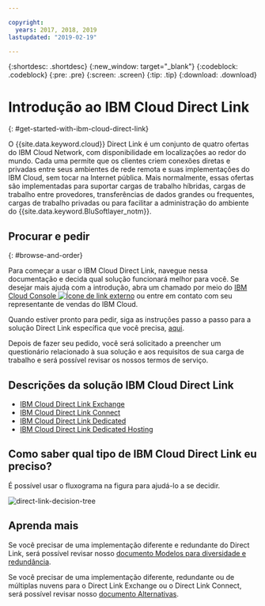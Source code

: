 ```yaml
---

copyright:
  years: 2017, 2018, 2019
lastupdated: "2019-02-19"

---
```


{:shortdesc: .shortdesc}
{:new_window: target="_blank"}
{:codeblock: .codeblock}
{:pre: .pre}
{:screen: .screen}
{:tip: .tip}
{:download: .download}

# Introdução ao IBM Cloud Direct Link
{: #get-started-with-ibm-cloud-direct-link}

O {{site.data.keyword.cloud}} Direct Link é um conjunto de quatro ofertas do IBM Cloud Network, com
disponibilidade em localizações ao redor do mundo. Cada uma permite que os clientes criem conexões diretas e privadas entre seus ambientes de rede remota e suas implementações do IBM Cloud, sem tocar na Internet pública. Mais normalmente, essas ofertas são
implementadas para suportar cargas de trabalho híbridas, cargas de trabalho entre provedores, transferências de
dados grandes ou frequentes, cargas de trabalho privadas ou para facilitar a administração do ambiente
do {{site.data.keyword.BluSoftlayer_notm}}.

## Procurar e pedir
{: #browse-and-order}

Para começar a usar o IBM Cloud Direct Link, navegue nessa documentação e decida qual solução funcionará
melhor para você. Se desejar mais ajuda com a introdução, abra um chamado por meio do
[IBM Cloud Console
![Ícone de link externo](../../icons/launch-glyph.svg "Ícone de link externo")]( https://control.bluemix.net/support/unifiedConsole/tickets/add) ou
entre em contato com seu representante de vendas do IBM Cloud.

Quando estiver pronto para pedir, siga as instruções passo a
passo para a solução Direct Link específica que você precisa,
[aqui](/docs/infrastructure/direct-link?topic=direct-link-order-ibm-cloud-direct-link).

Depois de fazer seu pedido, você será solicitado a preencher um questionário relacionado à sua solução e aos requisitos de sua carga de trabalho e será possível revisar os nossos termos de serviço.

## Descrições da solução IBM Cloud Direct Link

 * [IBM Cloud Direct Link Exchange](/docs/infrastructure/direct-link?topic=direct-link-the-ibm-cloud-direct-link-exchange-solution)
 * [IBM Cloud Direct Link Connect](/docs/infrastructure/direct-link?topic=direct-link-the-ibm-cloud-direct-link-connect-solution)
 * [IBM Cloud Direct Link Dedicated](/docs/infrastructure/direct-link?topic=direct-link-the-ibm-cloud-direct-link-dedicated-solution)
 * [IBM Cloud Direct Link Dedicated Hosting](/docs/infrastructure/direct-link?topic=direct-link-the-ibm-cloud-direct-link-dedicated-hosting-solution)


## Como saber qual tipo de IBM Cloud Direct Link eu preciso?

É possível usar o fluxograma na figura para ajudá-lo a se decidir.

![direct-link-decision-tree](/images/direct-link-decision-tree.png)

## Aprenda mais

Se você precisar de uma implementação diferente e redundante do Direct Link, será possível revisar nosso
[documento
Modelos para diversidade e redundância](/docs/infrastructure/direct-link?topic=direct-link-models-for-diversity-and-redundancy-in-direct-link).

Se você precisar de uma implementação diferente, redundante ou de múltiplas nuvens para o Direct Link Exchange ou o
Direct Link Connect, será possível revisar nosso
[documento Alternativas](/docs/infrastructure/direct-link?topic=direct-link-alternatives-for-your-ibm-cloud-direct-link-deployment).
